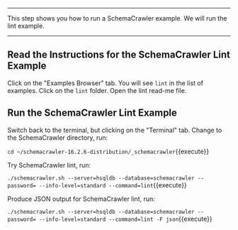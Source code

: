 -----

This step shows you how to run a SchemaCrawler example. We will run the lint example.

-----

## Read the Instructions for the SchemaCrawler Lint Example

Click on the "Examples Browser" tab. You will see `lint` in the list of examples. Click on the `lint` folder. Open the lint read-me file.


## Run the SchemaCrawler Lint Example

Switch back to the terminal, but clicking on the "Terminal" tab. Change to the SchemaCrawler directory, run:

`cd ~/schemacrawler-16.2.6-distribution/_schemacrawler`{{execute}}

Try SchemaCrawler lint, run:

`./schemacrawler.sh --server=hsqldb --database=schemacrawler --password= --info-level=standard --command=lint`{{execute}}

Produce JSON output for SchemaCrawler lint, run:

`./schemacrawler.sh --server=hsqldb --database=schemacrawler --password= --info-level=standard --command=lint -F json`{{execute}}
